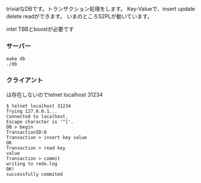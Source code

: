trivialなDBです。トランザクション処理をします。
Key-Valueで、insert update delete readができます。
いまのところS2PLが動いています。

intel TBBとboostが必要です

### サーバー
```
make db
./db
```

### クライアント
は存在しないのでtelnet localhost 31234
```
$ telnet localhost 31234
Trying 127.0.0.1...
Connected to localhost.
Escape character is '^]'.
DB > begin
TransactionID:0
Transaction > insert key value
OK
Transaction > read key
value
Transaction > commit
writing to redo.log
OK!
successfully commited
```
